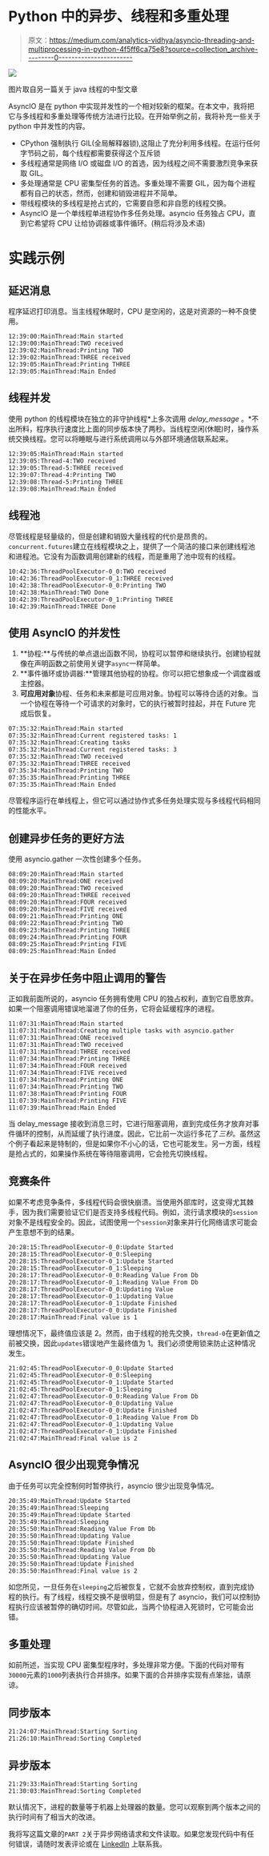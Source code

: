 # Python 中的异步、线程和多重处理

> 原文：<https://medium.com/analytics-vidhya/asyncio-threading-and-multiprocessing-in-python-4f5ff6ca75e8?source=collection_archive---------0----------------------->

![](img/8e6058acdbb081175293789ae82e2cb6.png)

图片取自另一篇关于 java 线程的中型文章

AsyncIO 是在 python 中实现并发性的一个相对较新的框架。在本文中，我将把它与多线程和多重处理等传统方法进行比较。在开始举例之前，我将补充一些关于 python 中并发性的内容。

*   CPython 强制执行 GIL(全局解释器锁),这阻止了充分利用多线程。在运行任何字节码之前，每个线程都需要获得这个互斥锁
*   多线程通常是网络 I/O 或磁盘 I/O 的首选，因为线程之间不需要激烈竞争来获取 GIL。
*   多处理通常是 CPU 密集型任务的首选。多重处理不需要 GIL，因为每个进程都有自己的状态，然而，创建和销毁进程并不简单。
*   带线程模块的多线程是抢占式的，它需要自愿和非自愿的线程交换。
*   AsyncIO 是一个单线程单进程协作多任务处理。asyncio 任务独占 CPU，直到它希望将 CPU 让给协调器或事件循环。(稍后将涉及术语)

# 实践示例

## 延迟消息

程序延迟打印消息。当主线程休眠时，CPU 是空闲的，这是对资源的一种不良使用。

```
12:39:00:MainThread:Main started
12:39:00:MainThread:TWO received
12:39:02:MainThread:Printing TWO
12:39:02:MainThread:THREE received
12:39:05:MainThread:Printing THREE
12:39:05:MainThread:Main Ended
```

## 线程并发

使用 python 的线程模块在独立的非守护线程*上多次调用 *delay_message* 。*不出所料，程序执行速度比上面的同步版本快了两秒。当线程空闲(休眠)时，操作系统交换线程。您可以将睡眠与进行系统调用以与外部环境通信联系起来。

```
12:39:05:MainThread:Main started
12:39:05:Thread-4:TWO received
12:39:05:Thread-5:THREE received
12:39:07:Thread-4:Printing TWO
12:39:08:Thread-5:Printing THREE
12:39:08:MainThread:Main Ended
```

## 线程池

尽管线程是轻量级的，但是创建和销毁大量线程的代价是昂贵的。`concurrent.futures`建立在线程模块之上，提供了一个简洁的接口来创建线程池和进程池。它没有为函数调用创建新的线程，而是重用了池中现有的线程。

```
10:42:36:ThreadPoolExecutor-0_0:TWO received
10:42:36:ThreadPoolExecutor-0_1:THREE received
10:42:38:ThreadPoolExecutor-0_0:Printing TWO
10:42:38:MainThread:TWO Done
10:42:39:ThreadPoolExecutor-0_1:Printing THREE
10:42:39:MainThread:THREE Done
```

## 使用 AsyncIO 的并发性

1.  **协程:**与传统的单点退出函数不同，协程可以暂停和继续执行。创建协程就像在声明函数之前使用关键字`async`一样简单。
2.  **事件循环或协调器:**管理其他协程的协程。你可以把它想象成一个调度器或主控器。
3.  **可应用对象**协程、任务和未来都是可应用对象。协程可以等待合适的对象。当一个协程在等待一个可请求的对象时，它的执行被暂时挂起，并在 Future 完成后恢复。

```
07:35:32:MainThread:Main started
07:35:32:MainThread:Current registered tasks: 1
07:35:32:MainThread:Creating tasks
07:35:32:MainThread:Current registered tasks: 3
07:35:32:MainThread:TWO received
07:35:32:MainThread:THREE received
07:35:34:MainThread:Printing TWO
07:35:35:MainThread:Printing THREE
07:35:35:MainThread:Main Ended
```

尽管程序运行在单线程上，但它可以通过协作式多任务处理实现与多线程代码相同的性能水平。

## 创建异步任务的更好方法

使用 asyncio.gather 一次性创建多个任务。

```
08:09:20:MainThread:Main started
08:09:20:MainThread:ONE received
08:09:20:MainThread:TWO received
08:09:20:MainThread:THREE received
08:09:20:MainThread:FOUR received
08:09:20:MainThread:FIVE received
08:09:21:MainThread:Printing ONE
08:09:22:MainThread:Printing TWO
08:09:23:MainThread:Printing THREE
08:09:24:MainThread:Printing FOUR
08:09:25:MainThread:Printing FIVE
08:09:25:MainThread:Main Ended
```

## 关于在异步任务中阻止调用的警告

正如我前面所说的，asyncio 任务拥有使用 CPU 的独占权利，直到它自愿放弃。如果一个阻塞调用错误地溜进了你的任务，它将会延缓程序的进程。

```
11:07:31:MainThread:Main started
11:07:31:MainThread:Creating multiple tasks with asyncio.gather
11:07:31:MainThread:ONE received
11:07:31:MainThread:TWO received
11:07:31:MainThread:THREE received
11:07:34:MainThread:Printing THREE
11:07:34:MainThread:FOUR received
11:07:34:MainThread:FIVE received
11:07:34:MainThread:Printing ONE
11:07:34:MainThread:Printing TWO
11:07:38:MainThread:Printing FOUR
11:07:39:MainThread:Printing FIVE
11:07:39:MainThread:Main Ended
```

当 delay_message 接收到消息三时，它进行阻塞调用，直到完成任务才放弃对事件循环的控制，从而延缓了执行进度。因此，它比前一次运行多花了*三秒*。虽然这个例子看起来是特制的，但是如果你不小心的话，它也可能发生。另一方面，线程是抢占式的，如果操作系统在等待阻塞调用，它会抢先切换线程。

## 竞赛条件

如果不考虑竞争条件，多线程代码会很快崩溃。当使用外部库时，这变得尤其棘手，因为我们需要验证它们是否支持多线程代码。例如，流行请求模块的`session` 对象不是线程安全的。因此，试图使用一个`session`对象来并行化网络请求可能会产生意想不到的结果。

```
20:28:15:ThreadPoolExecutor-0_0:Update Started
20:28:15:ThreadPoolExecutor-0_0:Sleeping
20:28:15:ThreadPoolExecutor-0_1:Update Started
20:28:15:ThreadPoolExecutor-0_1:Sleeping
20:28:17:ThreadPoolExecutor-0_0:Reading Value From Db
20:28:17:ThreadPoolExecutor-0_1:Reading Value From Db
20:28:17:ThreadPoolExecutor-0_0:Updating Value
20:28:17:ThreadPoolExecutor-0_1:Updating Value
20:28:17:ThreadPoolExecutor-0_1:Update Finished
20:28:17:ThreadPoolExecutor-0_0:Update Finished
20:28:17:MainThread:Final value is 1
```

理想情况下，最终值应该是 2。然而，由于线程的抢先交换，`thread-0`在更新值之前被交换，因此`updates`错误地产生最终值为 1。我们必须使用锁来防止这种情况发生。

```
21:02:45:ThreadPoolExecutor-0_0:Update Started
21:02:45:ThreadPoolExecutor-0_0:Sleeping
21:02:45:ThreadPoolExecutor-0_1:Update Started
21:02:45:ThreadPoolExecutor-0_1:Sleeping
21:02:47:ThreadPoolExecutor-0_0:Reading Value From Db
21:02:47:ThreadPoolExecutor-0_0:Updating Value
21:02:47:ThreadPoolExecutor-0_0:Update Finished
21:02:47:ThreadPoolExecutor-0_1:Reading Value From Db
21:02:47:ThreadPoolExecutor-0_1:Updating Value
21:02:47:ThreadPoolExecutor-0_1:Update Finished
21:02:47:MainThread:Final value is 2
```

## AsyncIO 很少出现竞争情况

由于任务可以完全控制何时暂停执行，asyncio 很少出现竞争情况。

```
20:35:49:MainThread:Update Started
20:35:49:MainThread:Sleeping
20:35:49:MainThread:Update Started
20:35:49:MainThread:Sleeping
20:35:50:MainThread:Reading Value From Db
20:35:50:MainThread:Updating Value
20:35:50:MainThread:Update Finished
20:35:50:MainThread:Reading Value From Db
20:35:50:MainThread:Updating Value
20:35:50:MainThread:Update Finished
20:35:50:MainThread:Final value is 2
```

如您所见，一旦任务在`sleeping`之后被恢复，它就不会放弃控制权，直到完成协程的执行。有了线程，线程交换不是很明显，但是有了 asyncio，我们可以控制协程执行应该被暂停的确切时间。尽管如此，当两个协程进入死锁时，它可能会出错。

## 多重处理

如前所述，当实现 CPU 密集型程序时，多处理非常方便。下面的代码对带有`30000`元素的`1000`列表执行合并排序。如果下面的合并排序实现有点笨拙，请原谅。

## 同步版本

```
21:24:07:MainThread:Starting Sorting
21:26:10:MainThread:Sorting Completed
```

## 异步版本

```
21:29:33:MainThread:Starting Sorting
21:30:03:MainThread:Sorting Completed
```

默认情况下，进程的数量等于机器上处理器的数量。您可以观察到两个版本之间的执行时间有了相当大的改进。

我将写这篇文章的`PART 2`关于异步网络请求和文件读取。如果您发现代码中有任何错误，请随时发表评论或在 [LinkedIn](https://www.linkedin.com/in/ajitsamudrala/) 上联系我。